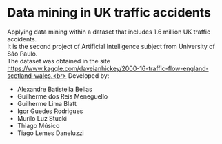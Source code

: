 # Data mining in UK traffic accidents
Applying data mining within a dataset that includes 1.6 million UK traffic accidents.<br>
It is the second project of Artificial Intelligence subject from University of São Paulo.<br>
The dataset was obtained in the site https://www.kaggle.com/daveianhickey/2000-16-traffic-flow-england-scotland-wales.<br>
Developed by:
* Alexandre Batistella Bellas
* Guilherme dos Reis Meneguello
* Guilherme Lima Blatt
* Igor Guedes Rodrigues
* Murilo Luz Stucki
* Thiago Músico
* Tiago Lemes Daneluzzi
